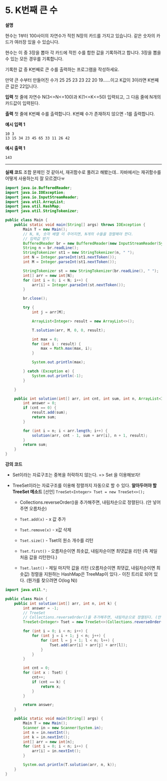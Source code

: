 # 5. K번째 큰 수

**설명**

현수는 1부터 100사이의 자연수가 적힌 N장의 카드를 가지고 있습니다. 같은 숫자의 카드가 여러장 있을 수 있습니다.

현수는 이 중 3장을 뽑아 각 카드에 적힌 수를 합한 값을 기록하려고 합니다. 3장을 뽑을 수 있는 모든 경우를 기록합니다.

기록한 값 중 K번째로 큰 수를 출력하는 프로그램을 작성하세요.

만약 큰 수부터 만들어진 수가 25 25 23 23 22 20 19......이고 K값이 3이라면 K번째 큰 값은 22입니다.

**입력**
첫 줄에 자연수 N(3<=N<=100)과 K(1<=K<=50) 입력되고, 그 다음 줄에 N개의 카드값이 입력된다.

**출력**
첫 줄에 K번째 수를 출력합니다. K번째 수가 존재하지 않으면 -1를 출력합니다.

**예시 입력 1**

```
10 3
13 15 34 23 45 65 33 11 26 42
```

**예시 출력 1**

```
143
```

---

**실패 코드**
조합 문제인 것 같아서, 재귀함수로 풀려고 해봤는데..
자바에서는 재귀함수를 어떻게 사용하는지 잘 모르겠다ㅠ

```java
import java.io.BufferedReader;
import java.io.IOException;
import java.io.InputStreamReader;
import java.util.ArrayList;
import java.util.HashMap;
import java.util.StringTokenizer;

public class Main {
    public static void main(String[] args) throws IOException {
        Main T = new Main();
        // N, N, 숫자 배열 이 주어지면, N개의 수들을 정렬해야 한다.
        // 입력값 받기
        BufferedReader br = new BufferedReader(new InputStreamReader(System.in));
        String n = br.readLine();
        StringTokenizer st1 = new StringTokenizer(n, " ");
        int N = Integer.parseInt(st1.nextToken());
        int M = Integer.parseInt(st1.nextToken());

        StringTokenizer st = new StringTokenizer(br.readLine(), " ");
        int[] arr = new int[N];
        for (int i = 0; i < N; i++) {
            arr[i] = Integer.parseInt(st.nextToken());
        }

        br.close();

        try {
            int j = arr[M];

            ArrayList<Integer> result = new ArrayList<>();

            T.solution(arr, M, 0, 0, result);

            int max = 0;
            for (int i : result) {
                max = Math.max(max, i);
            }

            System.out.println(max);

        } catch (Exception e) {
            System.out.println(-1);
        }

    }

    public int solution(int[] arr, int cnt, int sum, int n, ArrayList<Integer> result) {
        int answer = 0;
        if (cnt == 0) {
            result.add(sum);
            return sum;
        }

        for (int i = n; i < arr.length; i++) {
            solution(arr, cnt - 1, sum + arr[i], n + 1, result);
        }
        return sum;
    }
}

```

**강의 코드**

- Set이라는 자료구조는 중복을 허락하지 않는다. => Set 을 이용해보자!
- TreeSet이라는 자료구조를 이용해 정렬까지 자동으로 할 수 있다.
  **알아두어야 할 TreeSet 메소드**
  [선언]
  `TreeSet<Integer> Tset = new TreeSet<>();`

  - Collections.reverseOrder()을 추가해주면, 내림차순으로 정렬된다. (안 넣어주면 오름차순)

  - `Tset.add(x)` - x 값 추가
  - `Tset.remove(x)` - x값 삭제
  - `Tset.size()` - Tset의 원소 개수를 리턴
  - `Tset.first()` - 오름차순이면 최솟값, 내림차순이면 최댓값을 리턴 (즉 제일 처음 값을 리턴한다.)
  - `Tset.last()` - 제일 마지막 값을 리턴 (오름차순이면 최댓값, 내림차순이면 최솟값)
    정렬을 지원하는 HashMap은 TreeMap이 있다.- 이진 트리로 되어 있다. (뭔가를 찾으려면 O(log N))

```java
import java.util.*;

public class Main {
    public int solution(int[] arr, int n, int k) {
        int answer = -1;
        // TreeSet
        // Collections.reverseOrder()을 추가해주면, 내림차순으로 정렬된다. (안 넣어주면 오름차순)
        TreeSet<Integer> Tset = new TreeSet<>(Collections.reverseOrder());

        for (int i = 0; i < n; i++) {
            for (int j = i + 1; j < n; j++) {
                for (int l = j + 1; l < n; l++) {
                    Tset.add(arr[i] + arr[j] + arr[l]);
                }
            }
        }

        int cnt = 0;
        for (int x : Tset) {
            cnt++;
            if (cnt == k) {
                return x;
            }
        }

        return answer;
    }

    public static void main(String[] args) {
        Main T = new Main();
        Scanner in = new Scanner(System.in);
        int n = in.nextInt();
        int k = in.nextInt();
        int[] arr = new int[n];
        for (int i = 0; i < n; i++) {
            arr[i] = in.nextInt();
        }

        System.out.println(T.solution(arr, n, k));
    }
}
```
